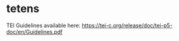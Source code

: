 # tetens

TEI Guidelines available here: https://tei-c.org/release/doc/tei-p5-doc/en/Guidelines.pdf
